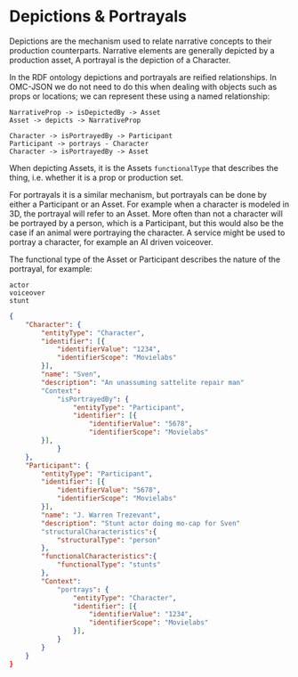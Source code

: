 # Depictions & Portrayals
Depictions are the mechanism used to relate narrative concepts to their production counterparts. Narrative elements are generally depicted by a production asset, A portrayal is the depiction of a Character.

In the RDF ontology depictions and portrayals are reified relationships. In OMC-JSON we do not need to do this when dealing with objects such as props or locations; we can represent these using a named relationship:
```
NarrativeProp -> isDepictedBy -> Asset
Asset -> depicts -> NarrativeProp

Character -> isPortrayedBy -> Participant
Participant -> portrays - Character
Character -> isPortrayedBy -> Asset
```

When depicting Assets, it is the Assets ``functionalType`` that describes the thing, i.e. whether it is a prop or production set.

For portrayals it is a similar mechanism, but portrayals can be done by either a Participant or an Asset. For example when a character is modeled in 3D, the portrayal will refer to an Asset. More often than not a character will be portrayed by a person, which is a Participant, but this would also be the case if an animal were portraying the character. A service might be used to portray a character, for example an AI driven voiceover.

The functional type of the Asset or Participant describes the nature of the portrayal, for example:
```
actor
voiceover
stunt
```

```JSON
{
	"Character": {
	    "entityType": "Character",
	    "identifier": [{
	        "identifierValue": "1234",
	        "identifierScope": "Movielabs"
	    }],
	    "name": "Sven",
	    "description": "An unassuming sattelite repair man"
	    "Context":
		    "isPortrayedBy": {
				"entityType": "Participant",
			    "identifier": [{
			        "identifierValue": "5678",
			        "identifierScope": "Movielabs"
	    }],
		    }
	},
	"Participant": {
	    "entityType": "Participant",
	    "identifier": [{
	        "identifierValue": "5678",
	        "identifierScope": "Movielabs"
	    }],
	    "name": "J. Warren Trezevant",
	    "description": "Stunt actor doing mo-cap for Sven"
	    "structuralCharacteristics":{
		    "structuralType": "person"
		},
		"functionalCharacteristics":{
			"functionalType": "stunts"
		},
	    "Context":
		    "portrays": {
				"entityType": "Character",
			    "identifier": [{
			        "identifierValue": "1234",
			        "identifierScope": "Movielabs"
			    }],
		    }
		}
	}
}
```





